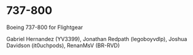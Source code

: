 # 737-800
Boeing 737-800 for Flightgear

Gabriel Hernandez (YV3399), Jonathan Redpath (legoboyvdlp), Joshua Davidson (it0uchpods), RenanMsV (BR-RVD)
